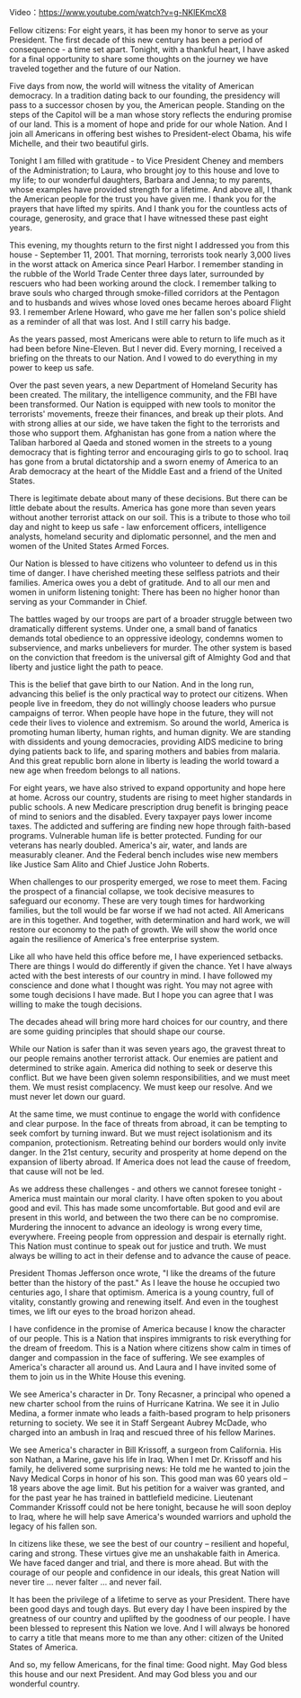 Video：https://www.youtube.com/watch?v=g-NKlEKmcX8

Fellow citizens: For eight years, it has been my honor to serve as your President. The first decade of this new century has been a period of consequence - a time set apart. Tonight, with a thankful heart, I have asked for a final opportunity to share some thoughts on the journey we have traveled together and the future of our Nation.

Five days from now, the world will witness the vitality of American democracy. In a tradition dating back to our founding, the presidency will pass to a successor chosen by you, the American people. Standing on the steps of the Capitol will be a man whose story reflects the enduring promise of our land. This is a moment of hope and pride for our whole Nation. And I join all Americans in offering best wishes to President-elect Obama, his wife Michelle, and their two beautiful girls.

Tonight I am filled with gratitude - to Vice President Cheney and members of the Administration; to Laura, who brought joy to this house and love to my life; to our wonderful daughters, Barbara and Jenna; to my parents, whose examples have provided strength for a lifetime. And above all, I thank the American people for the trust you have given me. I thank you for the prayers that have lifted my spirits. And I thank you for the countless acts of courage, generosity, and grace that I have witnessed these past eight years.

This evening, my thoughts return to the first night I addressed you from this house - September 11, 2001. That morning, terrorists took nearly 3,000 lives in the worst attack on America since Pearl Harbor. I remember standing in the rubble of the World Trade Center three days later, surrounded by rescuers who had been working around the clock. I remember talking to brave souls who charged through smoke-filled corridors at the Pentagon and to husbands and wives whose loved ones became heroes aboard Flight 93. I remember Arlene Howard, who gave me her fallen son's police shield as a reminder of all that was lost. And I still carry his badge.

As the years passed, most Americans were able to return to life much as it had been before Nine-Eleven. But I never did. Every morning, I received a briefing on the threats to our Nation. And I vowed to do everything in my power to keep us safe.

Over the past seven years, a new Department of Homeland Security has been created. The military, the intelligence community, and the FBI have been transformed. Our Nation is equipped with new tools to monitor the terrorists' movements, freeze their finances, and break up their plots. And with strong allies at our side, we have taken the fight to the terrorists and those who support them. Afghanistan has gone from a nation where the Taliban harbored al Qaeda and stoned women in the streets to a young democracy that is fighting terror and encouraging girls to go to school. Iraq has gone from a brutal dictatorship and a sworn enemy of America to an Arab democracy at the heart of the Middle East and a friend of the United States.

There is legitimate debate about many of these decisions. But there can be little debate about the results. America has gone more than seven years without another terrorist attack on our soil. This is a tribute to those who toil day and night to keep us safe - law enforcement officers, intelligence analysts, homeland security and diplomatic personnel, and the men and women of the United States Armed Forces.

Our Nation is blessed to have citizens who volunteer to defend us in this time of danger. I have cherished meeting these selfless patriots and their families. America owes you a debt of gratitude. And to all our men and women in uniform listening tonight: There has been no higher honor than serving as your Commander in Chief.

The battles waged by our troops are part of a broader struggle between two dramatically different systems. Under one, a small band of fanatics demands total obedience to an oppressive ideology, condemns women to subservience, and marks unbelievers for murder. The other system is based on the conviction that freedom is the universal gift of Almighty God and that liberty and justice light the path to peace.

This is the belief that gave birth to our Nation. And in the long run, advancing this belief is the only practical way to protect our citizens. When people live in freedom, they do not willingly choose leaders who pursue campaigns of terror. When people have hope in the future, they will not cede their lives to violence and extremism. So around the world, America is promoting human liberty, human rights, and human dignity. We are standing with dissidents and young democracies, providing AIDS medicine to bring dying patients back to life, and sparing mothers and babies from malaria. And this great republic born alone in liberty is leading the world toward a new age when freedom belongs to all nations.

For eight years, we have also strived to expand opportunity and hope here at home. Across our country, students are rising to meet higher standards in public schools. A new Medicare prescription drug benefit is bringing peace of mind to seniors and the disabled. Every taxpayer pays lower income taxes. The addicted and suffering are finding new hope through faith-based programs. Vulnerable human life is better protected. Funding for our veterans has nearly doubled. America's air, water, and lands are measurably cleaner. And the Federal bench includes wise new members like Justice Sam Alito and Chief Justice John Roberts.

When challenges to our prosperity emerged, we rose to meet them. Facing the prospect of a financial collapse, we took decisive measures to safeguard our economy. These are very tough times for hardworking families, but the toll would be far worse if we had not acted. All Americans are in this together. And together, with determination and hard work, we will restore our economy to the path of growth. We will show the world once again the resilience of America's free enterprise system.

Like all who have held this office before me, I have experienced setbacks. There are things I would do differently if given the chance. Yet I have always acted with the best interests of our country in mind. I have followed my conscience and done what I thought was right. You may not agree with some tough decisions I have made. But I hope you can agree that I was willing to make the tough decisions.

The decades ahead will bring more hard choices for our country, and there are some guiding principles that should shape our course.

While our Nation is safer than it was seven years ago, the gravest threat to our people remains another terrorist attack. Our enemies are patient and determined to strike again. America did nothing to seek or deserve this conflict. But we have been given solemn responsibilities, and we must meet them. We must resist complacency. We must keep our resolve. And we must never let down our guard.

At the same time, we must continue to engage the world with confidence and clear purpose. In the face of threats from abroad, it can be tempting to seek comfort by turning inward. But we must reject isolationism and its companion, protectionism. Retreating behind our borders would only invite danger. In the 21st century, security and prosperity at home depend on the expansion of liberty abroad. If America does not lead the cause of freedom, that cause will not be led.

As we address these challenges - and others we cannot foresee tonight - America must maintain our moral clarity. I have often spoken to you about good and evil. This has made some uncomfortable. But good and evil are present in this world, and between the two there can be no compromise. Murdering the innocent to advance an ideology is wrong every time, everywhere. Freeing people from oppression and despair is eternally right. This Nation must continue to speak out for justice and truth. We must always be willing to act in their defense and to advance the cause of peace.

President Thomas Jefferson once wrote, "I like the dreams of the future better than the history of the past." As I leave the house he occupied two centuries ago, I share that optimism. America is a young country, full of vitality, constantly growing and renewing itself. And even in the toughest times, we lift our eyes to the broad horizon ahead.

I have confidence in the promise of America because I know the character of our people. This is a Nation that inspires immigrants to risk everything for the dream of freedom. This is a Nation where citizens show calm in times of danger and compassion in the face of suffering. We see examples of America's character all around us. And Laura and I have invited some of them to join us in the White House this evening.

We see America's character in Dr. Tony Recasner, a principal who opened a new charter school from the ruins of Hurricane Katrina. We see it in Julio Medina, a former inmate who leads a faith-based program to help prisoners returning to society. We see it in Staff Sergeant Aubrey McDade, who charged into an ambush in Iraq and rescued three of his fellow Marines.

We see America's character in Bill Krissoff, a surgeon from California. His son Nathan, a Marine, gave his life in Iraq. When I met Dr. Krissoff and his family, he delivered some surprising news: He told me he wanted to join the Navy Medical Corps in honor of his son. This good man was 60 years old – 18 years above the age limit. But his petition for a waiver was granted, and for the past year he has trained in battlefield medicine. Lieutenant Commander Krissoff could not be here tonight, because he will soon deploy to Iraq, where he will help save America's wounded warriors and uphold the legacy of his fallen son.

In citizens like these, we see the best of our country – resilient and hopeful, caring and strong. These virtues give me an unshakable faith in America. We have faced danger and trial, and there is more ahead. But with the courage of our people and confidence in our ideals, this great Nation will never tire … never falter … and never fail.

It has been the privilege of a lifetime to serve as your President. There have been good days and tough days. But every day I have been inspired by the greatness of our country and uplifted by the goodness of our people. I have been blessed to represent this Nation we love. And I will always be honored to carry a title that means more to me than any other: citizen of the United States of America.

And so, my fellow Americans, for the final time: Good night. May God bless this house and our next President. And may God bless you and our wonderful country.
